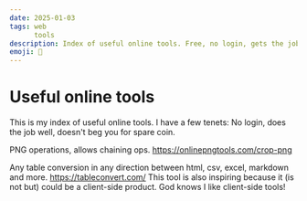 ```yaml
---
date: 2025-01-03
tags: web
      tools
description: Index of useful online tools. Free, no login, gets the job done.
emoji: 🔧
---
```


# Useful online tools 

This is my index of useful online tools. I have a few tenets: No login, does the job well, doesn't beg you for spare coin.

PNG operations, allows chaining ops. <https://onlinepngtools.com/crop-png>

Any table conversion in any direction between html, csv, excel, markdown and more. 
<https://tableconvert.com/> This tool is also inspiring because it (is not but) could be a client-side product. God knows I like client-side tools!
